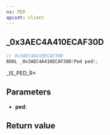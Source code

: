 ```yaml
---
ns: PED
apiset: client
---
```

## _0x3AEC4A410ECAF30D

```c
// 0x3AEC4A410ECAF30D
BOOL _0x3AEC4A410ECAF30D(Ped ped);
```

_IS_PED_R*

## Parameters
* **ped**:

## Return value